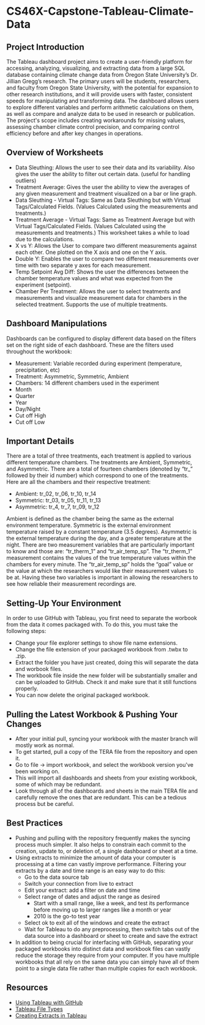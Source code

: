 # CS46X-Capstone-Tableau-Climate-Data

## Project Introduction
The Tableau dashboard project aims to create a user-friendly platform for accessing, analyzing, visualizing, and extracting data from a large SQL database containing climate change data from Oregon State University’s Dr. Jillian Gregg’s research. The primary users will be students, researchers, and faculty from Oregon State University, with the potential for expansion to other research institutions, and it will provide users with faster, consistent speeds for manipulating and transforming data. The dashboard allows users to explore different variables and perform arithmetic calculations on them, as well as compare and analyze data to be used in research or publication. The project's scope includes creating workarounds for missing values, assessing chamber climate control precision, and comparing control efficiency before and after key changes in operations.

## Overview of Worksheets
- Data Sleuthing: Allows the user to see their data and its variability. Also gives the user the ability to filter out certain data. (useful for handling outliers)
- Treatment Average: Gives the user the ability to view the averages of any given measurement and treatment visualized on a bar or line graph.
- Data Sleuthing - Virtual Tags: Same as Data Sleuthing but with Virtual Tags/Calculated Fields. (Values Calculated using the measurements and treatments.)
- Treatment Average - Virtual Tags: Same as Treatment Average but with Virtual Tags/Calculated Fields. (Values Calculated using the measurements and treatments.) This worksheet takes a while to load due to the calculations.
- X vs Y: Allows the User to compare two different measurements against each other. One plotted on the X axis and one on the Y axis.
- Double Y: Enables the user to compare two different measurements over time with two separate y axes for each measurement.
- Temp Setpoint Avg Diff: Shows the user the differences between the chamber temperature values and what was expected from the experiment (setpoint).
- Chamber Per Treatment: Allows the user to select treatments and measurements and visualize measurement data for chambers in the selected treatment. Supports the use of multiple treatments.

## Dashboard Manipulations
Dashboards can be configured to display different data based on the filters set on the right side of each dashboard. These are the filters used throughout the workbook:
- Measurement: Variable recorded during experiment (temperature, precipitation, etc)
- Treatment: Asymmetric, Symmetric, Ambient
- Chambers: 14 different chambers used in the experiment
- Month
- Quarter
- Year
- Day/Night
- Cut off High
- Cut off Low

## Important Details
There are a total of three treatments, each treatment is applied to various different temperature chambers. The treatments are Ambient, Symmetric, and Asymmetric. There are a total of fourteen chambers (denoted by “tr_” followed by their id number) which correspond to one of the treatments. Here are all the chambers and their respective treatment:
- Ambient: tr_02, tr_06, tr_10, tr_14
- Symmetric: tr_03, tr_05, tr_11, tr_13
- Asymmetric: tr_4, tr_7, tr_09, tr_12

Ambient is defined as the chamber being the same as the external environment temperature. Symmetric is the external environment temperature raised by a constant temperature (3.5 degrees). Asymmetric is the external temperature during the day, and a greater temperature at the night.
There are two measurement variables that are particularly important to know and those are: “tr_therm_1” and “tr_air_temp_sp”. The “tr_therm_1” measurement contains the values of the true temperature values within the chambers for every minute. The “tr_air_temp_sp” holds the “goal” value or the value at which the researchers would like their measurement values to be at. Having these two variables is important in allowing the researchers to see how reliable their measurement recordings are. 

## Setting-Up Your Environment
 In order to use GitHub with Tableau, you first need to separate the worbook from the data it comes packaged with. To do this, you must take the following steps:
- Change your file explorer settings to show file name extensions.
- Change the file extension of your packaged workbook from .twbx to .zip.
- Extract the folder you have just created, doing this will separate the data and worbook files.
- The workbook file inside the new folder will be substantially smaller and can be uploaded to GitHub. Check it and make sure that it still functions properly.
- You can now delete the original packaged workbook.

## Pulling the Latest Workbook & Pushing Your Changes
- After your initial pull, syncing your workbook with the master branch will mostly work as normal.
- To get started, pull a copy of the TERA file from the repository and open it.
- Go to file -> import workbook, and select the workbook version you've been working on.
- This will import all dashboards and sheets from your existing workbook, some of which may be redundant.
- Look through all of the dashboards and sheets in the main TERA file and carefully remove the ones that are redundant. This can be a tedious process but be careful.

## Best Practices
- Pushing and pulling with the repository frequently makes the syncing process much simpler. It also helps to constrain each commit to the creation, update to, or deletion of, a single dashboard or sheet at a time.
- Using extracts to minimize the amount of data your computer is processing at a time can vastly improve performance. Filtering your extracts by a date and time range is an easy way to do this:
  - Go to the data source tab
  - Switch your connection from live to extract
  - Edit your extract: add a filter on date and time
  - Select range of dates and adjust the range as desired
    - Start with a small range, like a week, and test its performance before moving up to larger ranges like a month or year
    - 2010 is the go-to test year
  - Select ok to exit all of the windows and create the extract
  - Wait for Tableau to do any preprocessing, then switch tabs out of the data source into a dashboard or sheet to create and save the extract
- In addition to being crucial for interfacing with GitHub, separating your packaged workbooks into distinct data and workbook files can vastly reduce the storage they require from your computer. If you have multiple workbooks that all rely on the same data you can simply have all of them point to a single data file rather than multiple copies for each workbook.

## Resources
- [Using Tableau with GitHub](https://www.mightycanary.com/ideas/tableau-version-management)
- [Tableau File Types](https://help.tableau.com/current/pro/desktop/en-us/environ_filesandfolders.htm)
- [Creating Extracts in Tableau](https://help.tableau.com/current/pro/desktop/en-us/extracting_data.htm)
